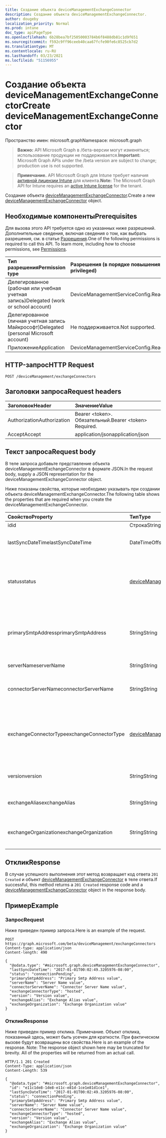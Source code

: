```yaml
---
title: Создание объекта deviceManagementExchangeConnector
description: Создание объекта deviceManagementExchangeConnector.
author: dougeby
localization_priority: Normal
ms.prod: intune
doc_type: apiPageType
ms.openlocfilehash: 6b28bea7bf25050003784b6f8488db81c1d9f651
ms.sourcegitcommit: f592c9ff96ceeb40caa67fcfe90fe6c8525cb7d2
ms.translationtype: MT
ms.contentlocale: ru-RU
ms.lasthandoff: 03/23/2021
ms.locfileid: "51156955"
---
```

# <a name="create-devicemanagementexchangeconnector"></a><span data-ttu-id="9a476-103">Создание объекта deviceManagementExchangeConnector</span><span class="sxs-lookup"><span data-stu-id="9a476-103">Create deviceManagementExchangeConnector</span></span>

<span data-ttu-id="9a476-104">Пространство имен: microsoft.graph</span><span class="sxs-lookup"><span data-stu-id="9a476-104">Namespace: microsoft.graph</span></span>

> <span data-ttu-id="9a476-105">**Важно:** API Microsoft Graph в /бета-версии могут изменяться; использование продукции не поддерживается.</span><span class="sxs-lookup"><span data-stu-id="9a476-105">**Important:** Microsoft Graph APIs under the /beta version are subject to change; production use is not supported.</span></span>

> <span data-ttu-id="9a476-106">**Примечание.** API Microsoft Graph для Intune требует наличия [активной лицензии Intune](https://go.microsoft.com/fwlink/?linkid=839381) для клиента.</span><span class="sxs-lookup"><span data-stu-id="9a476-106">**Note:** The Microsoft Graph API for Intune requires an [active Intune license](https://go.microsoft.com/fwlink/?linkid=839381) for the tenant.</span></span>

<span data-ttu-id="9a476-107">Создание объекта [deviceManagementExchangeConnector](../resources/intune-onboarding-devicemanagementexchangeconnector.md).</span><span class="sxs-lookup"><span data-stu-id="9a476-107">Create a new [deviceManagementExchangeConnector](../resources/intune-onboarding-devicemanagementexchangeconnector.md) object.</span></span>

## <a name="prerequisites"></a><span data-ttu-id="9a476-108">Необходимые компоненты</span><span class="sxs-lookup"><span data-stu-id="9a476-108">Prerequisites</span></span>
<span data-ttu-id="9a476-p101">Для вызова этого API требуется одно из указанных ниже разрешений. Дополнительные сведения, включая сведения о том, как выбрать разрешения, см. в статье [Разрешения](/graph/permissions-reference).</span><span class="sxs-lookup"><span data-stu-id="9a476-p101">One of the following permissions is required to call this API. To learn more, including how to choose permissions, see [Permissions](/graph/permissions-reference).</span></span>

|<span data-ttu-id="9a476-111">Тип разрешения</span><span class="sxs-lookup"><span data-stu-id="9a476-111">Permission type</span></span>|<span data-ttu-id="9a476-112">Разрешения (в порядке повышения привилегий)</span><span class="sxs-lookup"><span data-stu-id="9a476-112">Permissions (from least to most privileged)</span></span>|
|:---|:---|
|<span data-ttu-id="9a476-113">Делегированное (рабочая или учебная учетная запись)</span><span class="sxs-lookup"><span data-stu-id="9a476-113">Delegated (work or school account)</span></span>|<span data-ttu-id="9a476-114">DeviceManagementServiceConfig.ReadWrite.All</span><span class="sxs-lookup"><span data-stu-id="9a476-114">DeviceManagementServiceConfig.ReadWrite.All</span></span>|
|<span data-ttu-id="9a476-115">Делегированное (личная учетная запись Майкрософт)</span><span class="sxs-lookup"><span data-stu-id="9a476-115">Delegated (personal Microsoft account)</span></span>|<span data-ttu-id="9a476-116">Не поддерживается.</span><span class="sxs-lookup"><span data-stu-id="9a476-116">Not supported.</span></span>|
|<span data-ttu-id="9a476-117">Приложение</span><span class="sxs-lookup"><span data-stu-id="9a476-117">Application</span></span>|<span data-ttu-id="9a476-118">DeviceManagementServiceConfig.ReadWrite.All</span><span class="sxs-lookup"><span data-stu-id="9a476-118">DeviceManagementServiceConfig.ReadWrite.All</span></span>|

## <a name="http-request"></a><span data-ttu-id="9a476-119">HTTP-запрос</span><span class="sxs-lookup"><span data-stu-id="9a476-119">HTTP Request</span></span>
<!-- {
  "blockType": "ignored"
}
-->
``` http
POST /deviceManagement/exchangeConnectors
```

## <a name="request-headers"></a><span data-ttu-id="9a476-120">Заголовки запроса</span><span class="sxs-lookup"><span data-stu-id="9a476-120">Request headers</span></span>
|<span data-ttu-id="9a476-121">Заголовок</span><span class="sxs-lookup"><span data-stu-id="9a476-121">Header</span></span>|<span data-ttu-id="9a476-122">Значение</span><span class="sxs-lookup"><span data-stu-id="9a476-122">Value</span></span>|
|:---|:---|
|<span data-ttu-id="9a476-123">Authorization</span><span class="sxs-lookup"><span data-stu-id="9a476-123">Authorization</span></span>|<span data-ttu-id="9a476-124">Bearer &lt;token&gt;. Обязательный.</span><span class="sxs-lookup"><span data-stu-id="9a476-124">Bearer &lt;token&gt; Required.</span></span>|
|<span data-ttu-id="9a476-125">Accept</span><span class="sxs-lookup"><span data-stu-id="9a476-125">Accept</span></span>|<span data-ttu-id="9a476-126">application/json</span><span class="sxs-lookup"><span data-stu-id="9a476-126">application/json</span></span>|

## <a name="request-body"></a><span data-ttu-id="9a476-127">Текст запроса</span><span class="sxs-lookup"><span data-stu-id="9a476-127">Request body</span></span>
<span data-ttu-id="9a476-128">В теле запроса добавьте представление объекта deviceManagementExchangeConnector в формате JSON.</span><span class="sxs-lookup"><span data-stu-id="9a476-128">In the request body, supply a JSON representation for the deviceManagementExchangeConnector object.</span></span>

<span data-ttu-id="9a476-129">Ниже показаны свойства, которые необходимо указывать при создании объекта deviceManagementExchangeConnector.</span><span class="sxs-lookup"><span data-stu-id="9a476-129">The following table shows the properties that are required when you create the deviceManagementExchangeConnector.</span></span>

|<span data-ttu-id="9a476-130">Свойство</span><span class="sxs-lookup"><span data-stu-id="9a476-130">Property</span></span>|<span data-ttu-id="9a476-131">Тип</span><span class="sxs-lookup"><span data-stu-id="9a476-131">Type</span></span>|<span data-ttu-id="9a476-132">Описание</span><span class="sxs-lookup"><span data-stu-id="9a476-132">Description</span></span>|
|:---|:---|:---|
|<span data-ttu-id="9a476-133">id</span><span class="sxs-lookup"><span data-stu-id="9a476-133">id</span></span>|<span data-ttu-id="9a476-134">Строка</span><span class="sxs-lookup"><span data-stu-id="9a476-134">String</span></span>|<span data-ttu-id="9a476-135">Н/Д</span><span class="sxs-lookup"><span data-stu-id="9a476-135">Not yet documented</span></span>|
|<span data-ttu-id="9a476-136">lastSyncDateTime</span><span class="sxs-lookup"><span data-stu-id="9a476-136">lastSyncDateTime</span></span>|<span data-ttu-id="9a476-137">DateTimeOffset</span><span class="sxs-lookup"><span data-stu-id="9a476-137">DateTimeOffset</span></span>|<span data-ttu-id="9a476-138">Время последней синхронизации соединителя Exchange</span><span class="sxs-lookup"><span data-stu-id="9a476-138">Last sync time for the Exchange Connector</span></span>|
|<span data-ttu-id="9a476-139">status</span><span class="sxs-lookup"><span data-stu-id="9a476-139">status</span></span>|[<span data-ttu-id="9a476-140">deviceManagementExchangeConnectorStatus</span><span class="sxs-lookup"><span data-stu-id="9a476-140">deviceManagementExchangeConnectorStatus</span></span>](../resources/intune-onboarding-devicemanagementexchangeconnectorstatus.md)|<span data-ttu-id="9a476-141">Состояние соединителя Exchange.</span><span class="sxs-lookup"><span data-stu-id="9a476-141">Exchange Connector Status.</span></span> <span data-ttu-id="9a476-142">Возможные значения: `none`, `connectionPending`, `connected`, `disconnected`.</span><span class="sxs-lookup"><span data-stu-id="9a476-142">Possible values are: `none`, `connectionPending`, `connected`, `disconnected`.</span></span>|
|<span data-ttu-id="9a476-143">primarySmtpAddress</span><span class="sxs-lookup"><span data-stu-id="9a476-143">primarySmtpAddress</span></span>|<span data-ttu-id="9a476-144">String</span><span class="sxs-lookup"><span data-stu-id="9a476-144">String</span></span>|<span data-ttu-id="9a476-145">Электронный адрес, используемый для настройки соединителя Exchange между службами.</span><span class="sxs-lookup"><span data-stu-id="9a476-145">Email address used to configure the Service To Service Exchange Connector.</span></span>|
|<span data-ttu-id="9a476-146">serverName</span><span class="sxs-lookup"><span data-stu-id="9a476-146">serverName</span></span>|<span data-ttu-id="9a476-147">String</span><span class="sxs-lookup"><span data-stu-id="9a476-147">String</span></span>|<span data-ttu-id="9a476-148">Имя сервера Exchange.</span><span class="sxs-lookup"><span data-stu-id="9a476-148">The name of the Exchange server.</span></span>|
|<span data-ttu-id="9a476-149">connectorServerName</span><span class="sxs-lookup"><span data-stu-id="9a476-149">connectorServerName</span></span>|<span data-ttu-id="9a476-150">String</span><span class="sxs-lookup"><span data-stu-id="9a476-150">String</span></span>|<span data-ttu-id="9a476-151">Имя сервера, на котором размещается соединитель Exchange.</span><span class="sxs-lookup"><span data-stu-id="9a476-151">The name of the server hosting the Exchange Connector.</span></span>|
|<span data-ttu-id="9a476-152">exchangeConnectorType</span><span class="sxs-lookup"><span data-stu-id="9a476-152">exchangeConnectorType</span></span>|[<span data-ttu-id="9a476-153">deviceManagementExchangeConnectorType</span><span class="sxs-lookup"><span data-stu-id="9a476-153">deviceManagementExchangeConnectorType</span></span>](../resources/intune-onboarding-devicemanagementexchangeconnectortype.md)|<span data-ttu-id="9a476-154">Тип настраиваемого соединителя Exchange.</span><span class="sxs-lookup"><span data-stu-id="9a476-154">The type of Exchange Connector Configured.</span></span> <span data-ttu-id="9a476-155">Возможные значения: `onPremises`, `hosted`, `serviceToService`, `dedicated`.</span><span class="sxs-lookup"><span data-stu-id="9a476-155">Possible values are: `onPremises`, `hosted`, `serviceToService`, `dedicated`.</span></span>|
|<span data-ttu-id="9a476-156">version</span><span class="sxs-lookup"><span data-stu-id="9a476-156">version</span></span>|<span data-ttu-id="9a476-157">String</span><span class="sxs-lookup"><span data-stu-id="9a476-157">String</span></span>|<span data-ttu-id="9a476-158">Версия объекта ExchangeConnectorAgent</span><span class="sxs-lookup"><span data-stu-id="9a476-158">The version of the ExchangeConnectorAgent</span></span>|
|<span data-ttu-id="9a476-159">exchangeAlias</span><span class="sxs-lookup"><span data-stu-id="9a476-159">exchangeAlias</span></span>|<span data-ttu-id="9a476-160">String</span><span class="sxs-lookup"><span data-stu-id="9a476-160">String</span></span>|<span data-ttu-id="9a476-161">Псевдоним, назначенный серверу Exchange Server</span><span class="sxs-lookup"><span data-stu-id="9a476-161">An alias assigned to the Exchange server</span></span>|
|<span data-ttu-id="9a476-162">exchangeOrganization</span><span class="sxs-lookup"><span data-stu-id="9a476-162">exchangeOrganization</span></span>|<span data-ttu-id="9a476-163">String</span><span class="sxs-lookup"><span data-stu-id="9a476-163">String</span></span>|<span data-ttu-id="9a476-164">Организация Exchange, соответствующая серверу Exchange Server</span><span class="sxs-lookup"><span data-stu-id="9a476-164">Exchange Organization to the Exchange server</span></span>|



## <a name="response"></a><span data-ttu-id="9a476-165">Отклик</span><span class="sxs-lookup"><span data-stu-id="9a476-165">Response</span></span>
<span data-ttu-id="9a476-166">В случае успешного выполнения этот метод возвращает код ответа `201 Created` и объект [deviceManagementExchangeConnector](../resources/intune-onboarding-devicemanagementexchangeconnector.md) в теле ответа.</span><span class="sxs-lookup"><span data-stu-id="9a476-166">If successful, this method returns a `201 Created` response code and a [deviceManagementExchangeConnector](../resources/intune-onboarding-devicemanagementexchangeconnector.md) object in the response body.</span></span>

## <a name="example"></a><span data-ttu-id="9a476-167">Пример</span><span class="sxs-lookup"><span data-stu-id="9a476-167">Example</span></span>

### <a name="request"></a><span data-ttu-id="9a476-168">Запрос</span><span class="sxs-lookup"><span data-stu-id="9a476-168">Request</span></span>
<span data-ttu-id="9a476-169">Ниже приведен пример запроса.</span><span class="sxs-lookup"><span data-stu-id="9a476-169">Here is an example of the request.</span></span>
``` http
POST https://graph.microsoft.com/beta/deviceManagement/exchangeConnectors
Content-type: application/json
Content-length: 490

{
  "@odata.type": "#microsoft.graph.deviceManagementExchangeConnector",
  "lastSyncDateTime": "2017-01-01T00:02:49.3205976-08:00",
  "status": "connectionPending",
  "primarySmtpAddress": "Primary Smtp Address value",
  "serverName": "Server Name value",
  "connectorServerName": "Connector Server Name value",
  "exchangeConnectorType": "hosted",
  "version": "Version value",
  "exchangeAlias": "Exchange Alias value",
  "exchangeOrganization": "Exchange Organization value"
}
```

### <a name="response"></a><span data-ttu-id="9a476-170">Отклик</span><span class="sxs-lookup"><span data-stu-id="9a476-170">Response</span></span>
<span data-ttu-id="9a476-p104">Ниже приведен пример отклика. Примечание. Объект отклика, показанный здесь, может быть усечен для краткости. При фактическом вызове будут возвращены все свойства.</span><span class="sxs-lookup"><span data-stu-id="9a476-p104">Here is an example of the response. Note: The response object shown here may be truncated for brevity. All of the properties will be returned from an actual call.</span></span>
``` http
HTTP/1.1 201 Created
Content-Type: application/json
Content-Length: 539

{
  "@odata.type": "#microsoft.graph.deviceManagementExchangeConnector",
  "id": "e11c1de8-1de8-e11c-e81d-1ce1e81d1ce1",
  "lastSyncDateTime": "2017-01-01T00:02:49.3205976-08:00",
  "status": "connectionPending",
  "primarySmtpAddress": "Primary Smtp Address value",
  "serverName": "Server Name value",
  "connectorServerName": "Connector Server Name value",
  "exchangeConnectorType": "hosted",
  "version": "Version value",
  "exchangeAlias": "Exchange Alias value",
  "exchangeOrganization": "Exchange Organization value"
}
```




